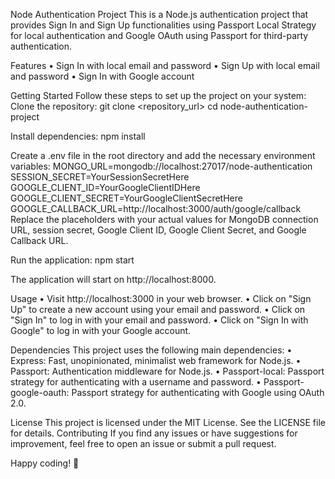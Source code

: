 Node Authentication Project
This is a Node.js authentication project that provides Sign In and Sign Up functionalities using Passport Local Strategy for local authentication and Google OAuth using Passport for third-party authentication.

Features
•	Sign In with local email and password
•	Sign Up with local email and password
•	Sign In with Google account

Getting Started
Follow these steps to set up the project on your system:
Clone the repository:
git clone <repository_url>
cd node-authentication-project

Install dependencies:
npm install

Create a .env file in the root directory and add the necessary environment variables:
MONGO_URL=mongodb://localhost:27017/node-authentication
SESSION_SECRET=YourSessionSecretHere
GOOGLE_CLIENT_ID=YourGoogleClientIDHere
GOOGLE_CLIENT_SECRET=YourGoogleClientSecretHere
GOOGLE_CALLBACK_URL=http://localhost:3000/auth/google/callback
Replace the placeholders with your actual values for MongoDB connection URL, session secret, Google Client ID, Google Client Secret, and Google Callback URL.

Run the application:
npm start

The application will start on http://localhost:8000.

Usage
•	Visit http://localhost:3000 in your web browser.
•	Click on "Sign Up" to create a new account using your email and password.
•	Click on "Sign In" to log in with your email and password.
•	Click on "Sign In with Google" to log in with your Google account.

Dependencies
This project uses the following main dependencies:
•	Express: Fast, unopinionated, minimalist web framework for Node.js.
•	Passport: Authentication middleware for Node.js.
•	Passport-local: Passport strategy for authenticating with a username and password.
•	Passport-google-oauth: Passport strategy for authenticating with Google using OAuth 2.0.

License
This project is licensed under the MIT License. See the LICENSE file for details.
Contributing
If you find any issues or have suggestions for improvement, feel free to open an issue or submit a pull request.

Happy coding! 🚀
